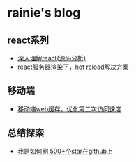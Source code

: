 # rainie's blog

## react系列

- [深入理解react(源码分析)](https://github.com/lanjingling0510/blog/issues/1)
- [react服务器渲染下，hot reload解决方案](https://github.com/lanjingling0510/blog/issues/2)

## 移动端

- [移动端web缓存，优化第二次访问速度](https://github.com/lanjingling0510/blog/issues/3)


## 总结探索

- [我是如何刷 500+个star在github上](https://github.com/lanjingling0510/blog/issues/4)
